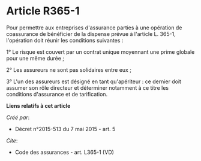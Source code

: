# Article R365-1

Pour permettre aux entreprises d'assurance parties à une opération de coassurance de bénéficier de la dispense prévue à
l'article L. 365-1, l'opération doit réunir les conditions suivantes : 

1° Le risque est couvert par un contrat unique moyennant une prime globale pour une même durée ; 

2° Les assureurs ne sont pas solidaires entre eux ; 

3° L'un des assureurs est désigné en tant qu'apériteur : ce dernier doit assumer son rôle directeur et déterminer notamment à
ce titre les conditions d'assurance et de tarification.

**Liens relatifs à cet article**

_Créé par_:

  - Décret n°2015-513 du 7 mai 2015 - art. 5

_Cite_:

  - Code des assurances - art. L365-1 (VD)
